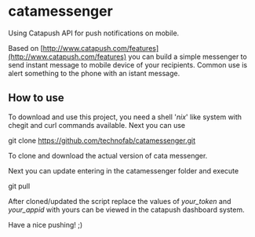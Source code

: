 # catamessenger
Using Catapush API for push notifications on mobile.

Based on [http://www.catapush.com/features](http://www.catapush.com/features) you can build a simple messenger to send instant message to mobile device of your recipients. 
Common use is alert something to the phone with an istant message.

## How to use
To download and use this project, you need a shell '*nix*' like system with chegit and curl commands available. Next you can use

git clone https://github.com/technofab/catamessenger.git

To clone and download the actual version of cata messenger.

Next you can update entering in the catamessenger folder and execute

git pull

After cloned/updated the script replace the values of *your_token* and *your_appid* with yours can be viewed in the catapush dashboard system.

Have a nice pushing! ;)
